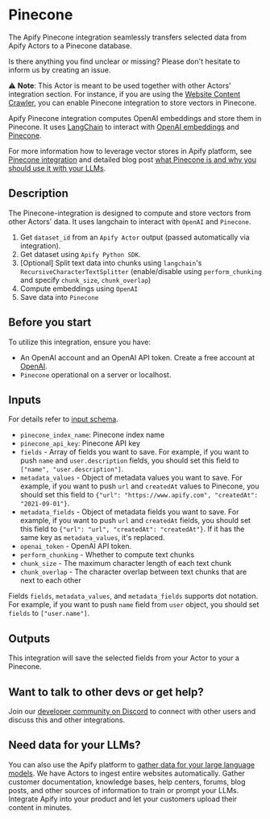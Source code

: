 # Pinecone

The Apify Pinecone integration seamlessly transfers selected data from Apify Actors to a Pinecone database.

Is there anything you find unclear or missing? Please don't hesitate to inform us by creating an issue.

⚠️ **Note**: This Actor is meant to be used together with other Actors' integration section.
For instance, if you are using the [Website Content Crawler](https://apify.com/apify/website-content-crawler),
you can enable Pinecone integration to store vectors in Pinecone.

Apify Pinecone integration computes OpenAI embeddings and store them in Pinecone. It uses [LangChain](https://www.langchain.com/)
to interact with [OpenAI embeddings](https://platform.openai.com/docs/guides/embeddings) and [Pinecone](https://www.pinecone.io/).

For more information how to leverage vector stores in Apify platform, see [Pinecone
integration](https://github.com/HonzaTuron/pinecone) and detailed blog post [what Pinecone is and why you should use it with your LLMs](https://blog.apify.com/what-is-pinecone-why-use-it-with-llms/).

## Description

The Pinecone-integration is designed to compute and store vectors from other Actors' data. It uses langchain
to interact with `OpenAI` and `Pinecone`.

1. Get `dataset_id` from an `Apify Actor` output (passed automatically via integration).
2. Get dataset using `Apify Python SDK`.
3. [Optional] Split text data into chunks using `langchain`'s `RecursiveCharacterTextSplitter`
(enable/disable using `perform_chunking` and specify `chunk_size`, `chunk_overlap`)
4. Compute embeddings using `OpenAI`
5. Save data into `Pinecone`

## Before you start

To utilize this integration, ensure you have:

- An OpenAI account and an OpenAI API token. Create a free account at [OpenAI](https://beta.openai.com/).
- `Pinecone` operational on a server or localhost.

## Inputs

For details refer to [input schema](.actor/input_schema.json).

- `pinecone_index_name`: Pinecone index name
- `pinecone_api_key`: Pinecone API key
- `fields` - Array of fields you want to save. For example, if you want to push `name` and `user.description` fields, you should set this field to `["name", "user.description"]`.
- `metadata_values` - Object of metadata values you want to save. For example, if you want to push `url` and `createdAt` values to Pinecone, you should set this field to `{"url": "https://www.apify.com", "createdAt": "2021-09-01"}`.
- `metadata_fields` - Object of metadata fields you want to save. For example, if you want to push `url` and `createdAt` fields, you should set this field to `{"url": "url", "createdAt": "createdAt"}`. If it has the same key as `metadata_values`, it's replaced.
- `openai_token` - OpenAI API token.
- `perform_chunking` - Whether to compute text chunks
- `chunk_size` - The maximum character length of each text chunk
- `chunk_overlap` - The character overlap between text chunks that are next to each other

Fields `fields`, `metadata_values`, and `metadata_fields` supports dot notation. For example, if you want to push `name` field from `user` object, you should set `fields` to `["user.name"]`.

## Outputs

This integration will save the selected fields from your Actor to your a Pinecone.

## Want to talk to other devs or get help?

Join our [developer community on Discord](https://discord.com/invite/jyEM2PRvMU) to connect with other users and discuss this and other integrations.

## Need data for your LLMs?

You can also use the Apify platform to [gather data for your large language models](https://apify.com/data-for-generative-ai). We have Actors to ingest entire websites automatically.
Gather customer documentation, knowledge bases, help centers, forums, blog posts, and other sources of information to train or prompt your LLMs.
Integrate Apify into your product and let your customers upload their content in minutes.
